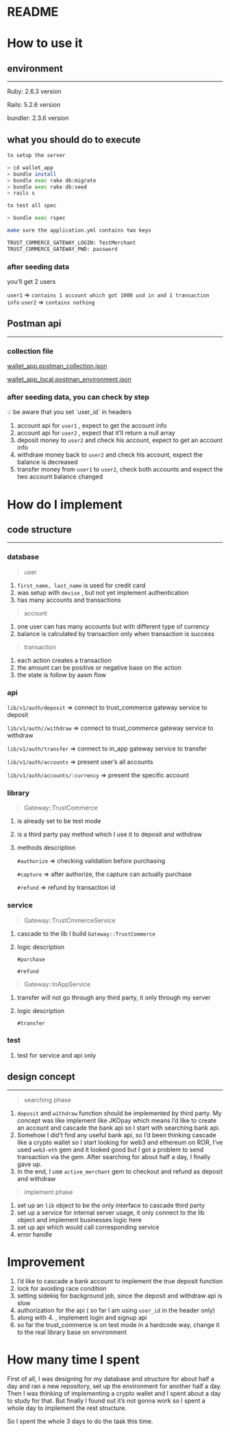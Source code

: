 # README
# How to use it

## environment

---

Ruby: 2.6.3 version

Rails: 5.2.6 version

bundler: 2.3.6 version

## what you should do to execute

```bash
to setup the server

> cd wallet_app
> bundle install
> bundle exec rake db:migrate
> bundle exec rake db:seed
> rails s
```

```bash
to test all spec

> bundle exec rspec
```

```bash
make sure the application.yml contains two keys

TRUST_COMMERCE_GATEWAY_LOGIN: TestMerchant
TRUST_COMMERCE_GATEWAY_PWD: password
```

### after seeding data

you’ll get 2 users

`user1` ⇒ `contains 1 account which got 1000 usd in and 1 transaction info`
`user2` ⇒ `contains nothing`

## Postman api

---

### collection file

[wallet_app.postman_collection.json](https://s3-us-west-2.amazonaws.com/secure.notion-static.com/5522c2f6-11f0-484e-813c-efd29b89196e/wallet_app.postman_collection.json)

[wallet_app_local.postman_environment.json](https://s3-us-west-2.amazonaws.com/secure.notion-static.com/012d45f2-3571-4256-834d-b62ff0cb5fb6/wallet_app_local.postman_environment.json)

### after seeding data, you can check by step

<aside>
💡 be aware that you set `user_id` in headers

</aside>

1. account api for `user1` , expect to get the account info
2. account api for `user2` , expect that it’ll return a null array
3. deposit money to `user2` and check his account, expect to get an account info
4. withdraw money back to `user2` and check his account, expect the balance is decreased
5. transfer money from `user1` to `user2`, check both accounts and expect the two account balance changed

# How do I implement

## code structure

---

### database

> user
>
1. `first_name, last_name` is used for credit card
2. was setup with `devise` , but not yet implement authentication
3. has many accounts and transactions

> account
>
1. one user can has many accounts but with different type of currency
2. balance is calculated by transaction only when transaction is success

> transaction
>
1. each action creates a transaction
2. the amount can be positive or negative base on the action
3. the state is follow by aasm flow

### api

`lib/v1/auth/deposit` ⇒ connect to trust_commerce gateway service to deposit

`lib/v1/auth//withdraw` ⇒ connect to trust_commerce gateway service to withdraw

`lib/v1/auth/transfer` ⇒ connect to in_app gateway service to transfer

`lib/v1/auth/accounts` ⇒ present user’s all accounts

`lib/v1/auth/accounts/:currency` ⇒ present the specific account

### library

> Gateway::TrustCommerce
>
1. is already set to be test mode
2. is a third party pay method which I use it to deposit and withdraw
3. methods description

    `#authorize` ⇒ checking validation before purchasing

    `#capture` ⇒ after authorize, the capture can actually purchase

    `#refund` ⇒ refund by transaction id


### service

> Gateway::TrustCmmerceService
>
1. cascade to the lib I build `Gateway::TrustCommerce`
2. logic description

    `#purchase`

    `#refund`


> Gateway::InAppService
>
1. transfer will not go through any third party, it only through my server
2. logic description

    `#transfer`


### test

1. test for service and api only

## design concept

---

> searching phase
>
1. `deposit` and `withdraw` function should be implemented by third party. My concept was like implement like JKOpay which means I’d like to create an account and cascade the bank api so I start with searching bank api.
2. Somehow I did’t find any useful bank api, so I’d been thinking cascade like a crypto wallet so I start looking for web3 and ethereum on ROR, I’ve used `web3-eth` gem and it looked good but I got a problem to send transaction via the gem. After searching for about half a day, I finally gave up.
3. In the end, I use `active_merchant` gem to checkout and refund as  deposit and withdraw

> implement phase
>
1. set up an `lib` object to be the only interface to cascade third party
2. set up a service for internal server usage, it only connect to the lib object and implement businesses logic here
3. set up api which would call corresponding service
4. error handle

# Improvement

1. I’d like to cascade a bank account to implement the true deposit function
2. lock for avoiding race condition
3. setting sidekiq for background job, since the deposit and withdraw api is slow
4. authorization for the api ( so far I am using `user_id` in the header only)
5. along with 4. , implement login and signup api
6. so far the trust_commerce is on test mode in a hardcode way, change it to the real library base on environment

# How many time I spent

First of all, I was designing for my database and structure for about half a day and ran a new repository, set up the environment for another half a day. Then I was thinking of implementing a crypto wallet and I spent about a day to study for that. But finally I found out it’s not gonna work so I spent a whole day to implement the rest structure.

So I spent the whole 3 days to do the task this time.

